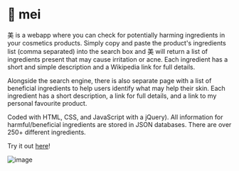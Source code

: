 # 🌸 mei

美  is a webapp where you can check for potentially harming ingredients in your cosmetics products. Simply copy and paste the product's ingredients list (comma separated) into the search box and 美  will return a list of ingredients present that may cause irritation or acne. Each ingredient has a short and simple description and a Wikipedia link for full details.

Alongside the search engine, there is also separate page with a list of beneficial ingredients to help users identify what may help their skin. Each ingredient has a short description, a link for full details, and a link to my personal favourite product. 

Coded with HTML, CSS, and JavaScript with a jQuery). All information for harmful/beneficial ingredients are stored in JSON databases. There are over 250+ different ingredients.

Try it out [here](https://www.bit.ly/mei_anniecai)!

![image](https://user-images.githubusercontent.com/63011927/174400207-4e6a4c60-5b65-4c81-8869-5f1dbdd914e1.png)
